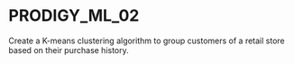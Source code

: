 # PRODIGY_ML_02
Create a K-means clustering algorithm to group customers of a retail store based on their purchase history. 
